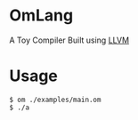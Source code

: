 <!-- ![OmLang](https://github.com/sipusumit/omlang/blob/main/logo/omlang-en.png?raw=true) -->
# OmLang

A Toy Compiler Built using [LLVM](https://llvm.org/)

# Usage
``` console
$ om ./examples/main.om
$ ./a
```